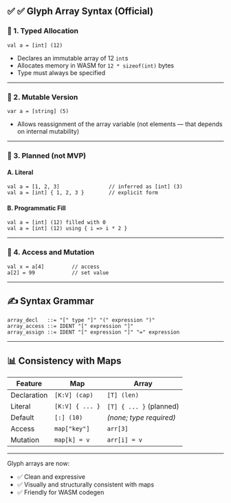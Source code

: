 
## ✅ ✅ Glyph Array Syntax (Official)

### 🔹 1. **Typed Allocation**

```glyph
val a = [int] (12)
```

* Declares an immutable array of 12 `int`s
* Allocates memory in WASM for `12 * sizeof(int)` bytes
* Type must always be specified

---

### 🔹 2. **Mutable Version**

```glyph
var a = [string] (5)
```

* Allows reassignment of the array variable (not elements — that depends on internal mutability)

---

### 🔹 3. **Planned (not MVP)**

#### A. Literal

```glyph
val a = [1, 2, 3]                // inferred as [int] (3)
val a = [int] { 1, 2, 3 }        // explicit form
```

#### B. Programmatic Fill

```glyph
val a = [int] (12) filled with 0
val a = [int] (12) using { i => i * 2 }
```

---

### 🔹 4. **Access and Mutation**

```glyph
val x = a[4]         // access
a[2] = 99            // set value
```

---

## ✍️ Syntax Grammar

```ebnf
array_decl   ::= "[" type "]" "(" expression ")"
array_access ::= IDENT "[" expression "]"
array_assign ::= IDENT "[" expression "]" "=" expression
```

---

## 📊 Consistency with Maps

| Feature     | Map             | Array                   |
| ----------- | --------------- | ----------------------- |
| Declaration | `[K:V] (cap)`   | `[T] (len)`             |
| Literal     | `[K:V] { ... }` | `[T] { ... }` (planned) |
| Default     | `[:] (10)`      | *(none; type required)* |
| Access      | `map["key"]`    | `arr[3]`                |
| Mutation    | `map[k] = v`    | `arr[i] = v`            |

---

Glyph arrays are now:

* ✅ Clean and expressive
* ✅ Visually and structurally consistent with maps
* ✅ Friendly for WASM codegen

